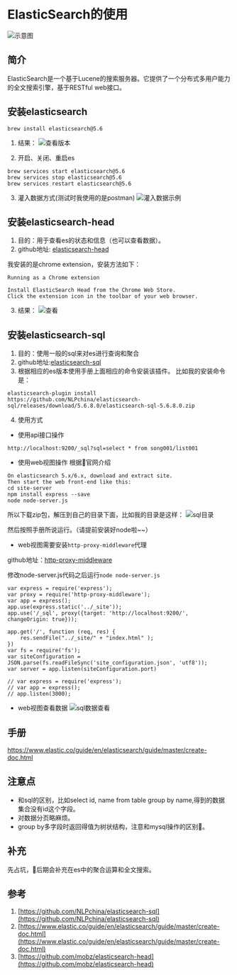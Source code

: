 # ElasticSearch的使用
![示意图](http://upload.ouliu.net/i/20180322170506wcput.jpeg)

## 简介
ElasticSearch是一个基于Lucene的搜索服务器。它提供了一个分布式多用户能力的全文搜索引擎，基于RESTful web接口。

## 安装elasticsearch
```
brew install elasticsearch@5.6
```
1. 结果：
![查看版本](http://upload.ouliu.net/i/20180322172851v0vek.jpeg)

2. 开启、关闭、重启es
```
brew services start elasticsearch@5.6
brew services stop elasticsearch@5.6
brew services restart elasticsearch@5.6
```
3. 灌入数据方式(测试时我使用的是postman)
![灌入数据示例](http://upload.ouliu.net/i/201803221803076lmb1.png)

## 安装elasticsearch-head
1. 目的：用于查看es的状态和信息（也可以查看数据）。
2. github地址: [elasticsearch-head](https://github.com/mobz/elasticsearch-head)

我安装的是chrome extension，安装方法如下：
```
Running as a Chrome extension

Install ElasticSearch Head from the Chrome Web Store.
Click the extension icon in the toolbar of your web browser.
```
3. 结果：
![查看](http://upload.ouliu.net/i/20180322173110qmjkg.jpeg)

## 安装elasticsearch-sql
1. 目的：使用一般的sql来对es进行查询和聚合
2. github地址:[elasticsearch-sql](https://github.com/NLPchina/elasticsearch-sql)
3. 根据相应的es版本使用手册上面相应的命令安装该插件。
比如我的安装命令是：
```
elasticsearch-plugin install https://github.com/NLPchina/elasticsearch-sql/releases/download/5.6.8.0/elasticsearch-sql-5.6.8.0.zip
```

4. 使用方式
* 使用api接口操作  
```
http://localhost:9200/_sql?sql=select * from song001/list001
```
* 使用web视图操作
根据官网介绍

```
On elasticsearch 5.x/6.x, download and extract site.
Then start the web front-end like this:
cd site-server
npm install express --save
node node-server.js 
```
所以下载zip包，解压到自己的目录下面，比如我的目录是这样：
![sql目录](http://upload.ouliu.net/i/2018032217472808wow.png)

然后按照手册所说运行。（请提前安装好node啦~~）

* web视图需要安装`http-proxy-middleware`代理

github地址：[http-proxy-middleware](https://www.npmjs.com/package/http-proxy-middleware)

修改node-server.js代码之后运行`node node-server.js`

```
var express = require('express');
var proxy = require('http-proxy-middleware');
var app = express();
app.use(express.static('../_site'));
app.use('/_sql', proxy({target: 'http://localhost:9200/', changeOrigin: true}));

app.get('/', function (req, res) {
    res.sendFile("../_site/" + "index.html" );
})
var fs = require('fs');
var siteConfiguration = JSON.parse(fs.readFileSync('site_configuration.json', 'utf8'));
var server = app.listen(siteConfiguration.port)

// var express = require('express');
// var app = express();
// app.listen(3000);
```

* web视图查看数据
![sql数据查看](http://upload.ouliu.net/i/20180322180709pwhqo.jpeg)

## 手册
https://www.elastic.co/guide/en/elasticsearch/guide/master/create-doc.html

## 注意点
* 和sql的区别，比如select id, name from table group by name,得到的数据集合没有id这个字段。
* 对数据分页略麻烦。
* group by多字段时返回得值为树状结构，注意和mysql操作的区别。

## 补充
先占坑，后期会补充在es中的聚合运算和全文搜索。

## 参考
1. [https://github.com/NLPchina/elasticsearch-sql](https://github.com/NLPchina/elasticsearch-sql)
2. [https://www.elastic.co/guide/en/elasticsearch/guide/master/create-doc.html](https://www.elastic.co/guide/en/elasticsearch/guide/master/create-doc.html)
3. [https://github.com/mobz/elasticsearch-head](https://github.com/mobz/elasticsearch-head)